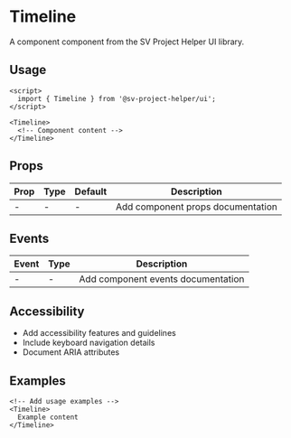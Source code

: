 # Timeline

A component component from the SV Project Helper UI library.

## Usage

```svelte
<script>
  import { Timeline } from '@sv-project-helper/ui';
</script>

<Timeline>
  <!-- Component content -->
</Timeline>
```

## Props

| Prop | Type | Default | Description |
|------|------|---------|-------------|
| - | - | - | Add component props documentation |

## Events

| Event | Type | Description |
|-------|------|-------------|
| - | - | Add component events documentation |

## Accessibility

- Add accessibility features and guidelines
- Include keyboard navigation details
- Document ARIA attributes

## Examples

```svelte
<!-- Add usage examples -->
<Timeline>
  Example content
</Timeline>
```